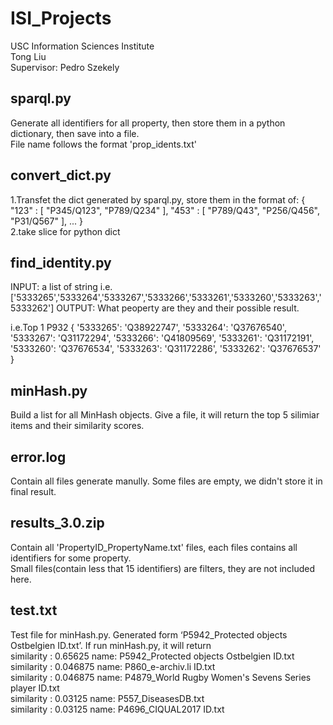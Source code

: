 # ISI_Projects
USC Information Sciences Institute  
Tong Liu  
Supervisor: Pedro Szekely  

## sparql.py
Generate all identifiers for all property, then store them in a python dictionary, then save into a file.  
File name follows the format 'prop_idents.txt'

## convert_dict.py
1.Transfet the dict generated by sparql.py, store them in the format of:
{
  "123" : [ "P345/Q123", "P789/Q234" ],
 "453" : [ "P789/Q43", "P256/Q456", "P31/Q567" ],
  ...
}    
2.take slice for python dict

## find_identity.py
INPUT: a list of string i.e.['5333265','5333264','5333267','5333266','5333261','5333260','5333263','5333262']
OUTPUT: What peoperty are they and their possible result. 

i.e.Top 1 P932
{   '5333265': 'Q38922747',
    '5333264': 'Q37676540', 
    '5333267': 'Q31172294', 
    '5333266': 'Q41809569', 
    '5333261': 'Q31172191', 
    '5333260': 'Q37676534', 
    '5333263': 'Q31172286', 
    '5333262': 'Q37676537'
}

## minHash.py
Build a list for all MinHash objects. Give a file, it will return the top 5 silimiar items and their similarity scores.

## error.log
Contain all files generate manully. Some files are empty, we didn't store it in final result.

## results_3.0.zip
Contain all 'PropertyID_PropertyName.txt' files, each files contains all identifiers for some property.  
Small files(contain less that 15 identifiers) are filters, they are not included here.

## test.txt
Test file for minHash.py. Generated form ‘P5942_Protected objects Ostbelgien ID.txt’. If run minHash.py, it will return  
similarity : 0.65625 name: P5942_Protected objects Ostbelgien ID.txt  
similarity : 0.046875 name: P860_e-archiv.li ID.txt  
similarity : 0.046875 name: P4879_World Rugby Women's Sevens Series player ID.txt  
similarity : 0.03125 name: P557_DiseasesDB.txt  
similarity : 0.03125 name: P4696_CIQUAL2017 ID.txt  
